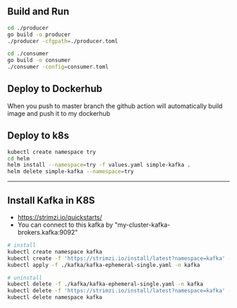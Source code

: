 ## Build and Run
``` sh
cd ./producer
go build -o producer
./producer -cfgpath=./producer.toml

cd ./consumer
go build -o consumer
./consumer -config=consumer.toml
```

## Deploy to Dockerhub
When you push to master branch the github action will automatically build image and push it to my dockerhub

## Deploy to k8s
``` sh
kubectl create namespace try
cd helm
helm install --namespace=try -f values.yaml simple-kafka .
helm delete simple-kafka --namespace=try
```

---

## Install Kafka in K8S
* https://strimzi.io/quickstarts/
* You can connect to this kafka by "my-cluster-kafka-brokers.kafka:9092"
``` sh
# install
kubectl create namespace kafka
kubectl create -f 'https://strimzi.io/install/latest?namespace=kafka' -n kafka
kubectl apply -f ./kafka/kafka-ephemeral-single.yaml -n kafka 
```
``` sh
# uninstall
kubectl delete -f ./kafka/kafka-ephemeral-single.yaml -n kafka
kubectl delete -f 'https://strimzi.io/install/latest?namespace=kafka' -n kafka
kubectl delete namespace kafka
```